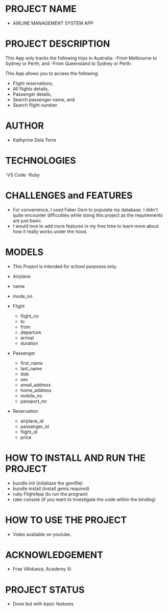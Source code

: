 # PROJECT NAME

- AIRLINE MANAGEMENT SYSTEM APP

# PROJECT DESCRIPTION

This App only tracks the following trips in Australia:
-From Melbourne to Sydney or Perth, and
-From Queensland to Sydney or Perth.

This App allows you to access the following:
- Flight reservations,
- All flights details,
- Passenger details,
- Search passenger name, and
- Search flight number.
  

# AUTHOR

- Kathyrine Dela Torre
  
# TECHNOLOGIES

-VS Code
-Ruby

# CHALLENGES and FEATURES

- For convenience, I used Faker Gem to populate my database. I didn't quite encounter difficulties while doing this project as the requirements are just basic. 
- I would love to add more features in my free time to learn more about how it really works under the hood. 

# MODELS

- This Project is intended for school purposes only.
  
 - Airplane 
  - name
  - mode_no

- Flight 
  - flight_no
  - to
  - from
  - departure
  - arrival
  - duration

- Passenger 
  - first_name
  - last_name
  - dob
  - sex
  - email_address
  - home_address
  - mobile_no
  - passport_no
  
- Reservation 
  - airplane_id
  - passenger_id
  - flight_id
  - price



# HOW TO INSTALL AND RUN THE PROJECT

- bundle init (initaliaze the gemfile)
- bundle install (install gems required)
- ruby FlightApp (to run the program)
- rake console (if you want to investigate the code within the binding)

# HOW TO USE THE PROJECT

- Video available on youtube.

# ACKNOWLEDGEMENT

- Frae VAldueza, Academy Xi

# PROJECT STATUS

- Done but with basic features









